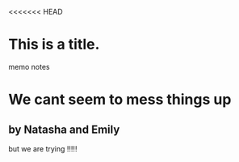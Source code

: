 <<<<<<< HEAD
# This is a title. 
memo notes

# We cant seem to mess things up
## by Natasha and Emily
but we are trying
!!!!!
